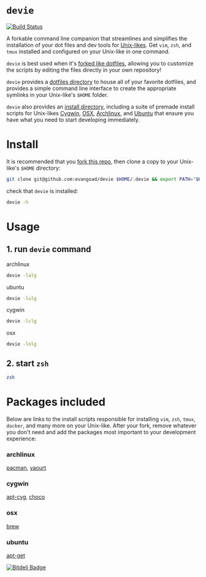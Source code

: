 # `devie`

[![Build Status](https://travis-ci.org/evangoad/devie.svg?branch=master)](https://travis-ci.org/evangoad/devie)

A forkable command line companion that streamlines and simplifies the installation of your dot files and dev tools for [Unix-likes](https://en.wikipedia.org/wiki/Unix-like).  Get `vim`, `zsh`, and `tmux` installed and configured on your Unix-like in one command.

`devie` is best used when it's [forked like dotfiles](http://zachholman.com/2010/08/dotfiles-are-meant-to-be-forked/), allowing you to customize the scripts by editing the files directly in your own repository!

`devie` provides a [dotfiles directory](dotfiles/) to house all of your favorite dotfiles, and provides a simple command line interface to create the appropriate symlinks in your Unix-like's `$HOME` folder.  

`devie` also provides an  [install directory](install/), including a suite of premade install scripts for  Unix-likes [Cygwin](install/cygwin/), [OSX](install/osx/), [Archlinux](install/archlinux/), and [Ubuntu](install/ubuntu) that ensure you have what you need to start developing immediately.

# Install

It is recommended that you [fork this repo](https://help.github.com/articles/fork-a-repo/), then clone a copy to your Unix-like's `$HOME` directory:

```bash
git clone git@github.com:evangoad/devie $HOME/.devie && export PATH="$HOME/.devie:$PATH" && export DEVIE_PATH="$HOME/.devie"
```

check that `devie` is installed:

```bash
devie -h
```

# Usage


## 1. run `devie` command

archlinux 

```bash
devie -lalg 
```

ubuntu

```bash
devie -lulg
```

cygwin

```bash
devie -lclg
```

osx

```bash
devie -lolg
```

## 2. start `zsh`

```bash
zsh
```

# Packages included

Below are links to the install scripts responsible for installing `vim`, `zsh`, `tmux`, `docker`, and many more on your Unix-like.  After your fork, remove whatever you don't need and add the packages most important to your development experience:

### archlinux

[pacman](install/archlinux/pacman#L5), [yaourt](install/archlinux/yaourt#L5)

### cygwin

[apt-cyg](install/cygwin/apt-cyg#L5), [choco](install/cygwin/choco#L11)

### osx

[brew](install/osx/brew#L6-L7)

### ubuntu

[apt-get](install/ubuntu/apt-get#L5)


[![Bitdeli Badge](https://d2weczhvl823v0.cloudfront.net/evangoad/devie/trend.png)](https://bitdeli.com/free "Bitdeli Badge")

